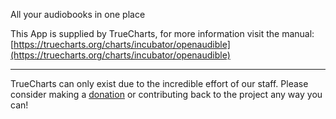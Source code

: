 All your audiobooks in one place

This App is supplied by TrueCharts, for more information visit the manual: [https://truecharts.org/charts/incubator/openaudible](https://truecharts.org/charts/incubator/openaudible)

---

TrueCharts can only exist due to the incredible effort of our staff.
Please consider making a [donation](https://truecharts.org/about/sponsor) or contributing back to the project any way you can!
